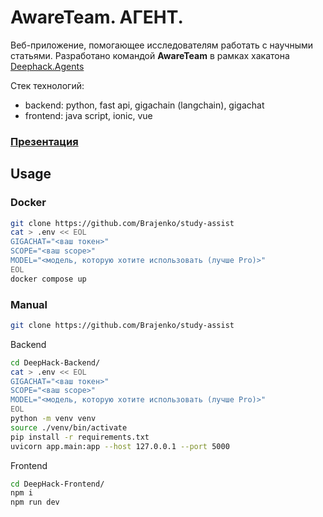 # AwareTeam. АГЕНТ.

Веб-приложение, помогающее исследователям работать с научными статьями.
Разработано командой **AwareTeam** в рамках хакатона [Deephack.Agents](https://agents.deephack.me/)

Стек технологий: 
- backend: python, fast api, gigachain (langchain), gigachat
- frontend: java script, ionic, vue

### [Презентация](./presentation.pdf)

## Usage

### Docker

```bash
git clone https://github.com/Brajenko/study-assist
cat > .env << EOL
GIGACHAT="<ваш токен>"
SCOPE="<ваш scope>"
MODEL="<модель, которую хотите использовать (лучше Pro)>"
EOL
docker compose up
```

### Manual

```bash
git clone https://github.com/Brajenko/study-assist
```

Backend
```bash
cd DeepHack-Backend/
cat > .env << EOL
GIGACHAT="<ваш токен>"
SCOPE="<ваш scope>"
MODEL="<модель, которую хотите использовать (лучше Pro)>"
EOL
python -m venv venv
source ./venv/bin/activate
pip install -r requirements.txt
uvicorn app.main:app --host 127.0.0.1 --port 5000
```

Frontend
```bash
cd DeepHack-Frontend/
npm i
npm run dev
```
